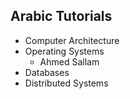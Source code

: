 ## Arabic Tutorials
- Computer Architecture
- Operating Systems
  - Ahmed Sallam
- Databases 
- Distributed Systems
